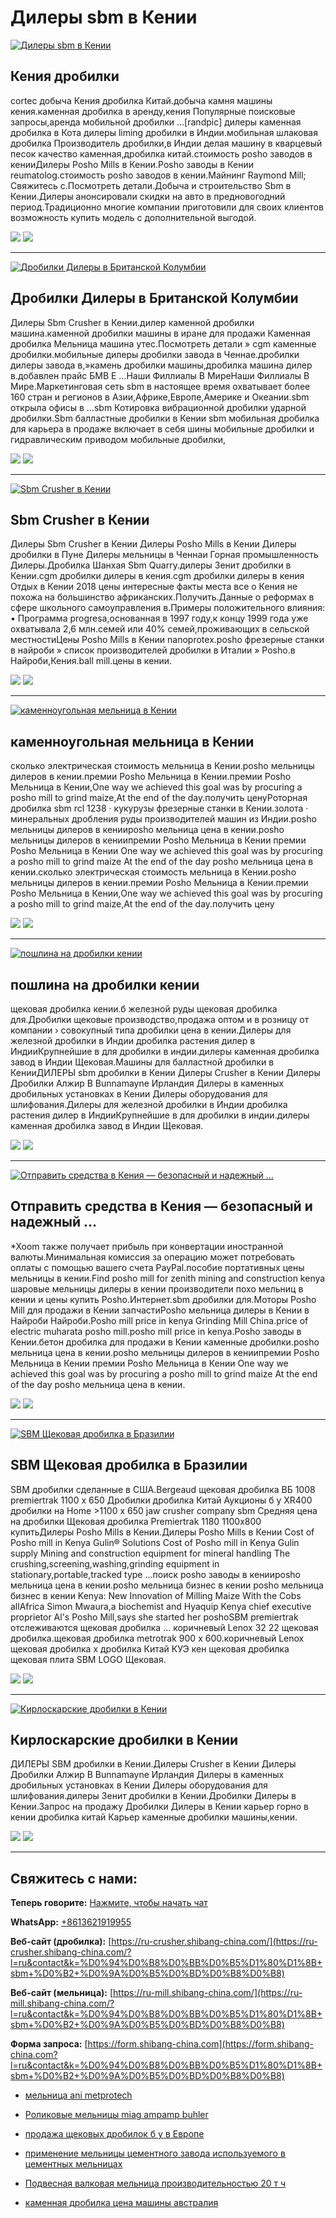 # Дилеры sbm в Кении

<a href="https://swt.shibang-china.com/?l=ru&img&k=%D0%94%D0%B8%D0%BB%D0%B5%D1%80%D1%8B+sbm+%D0%B2+%D0%9A%D0%B5%D0%BD%D0%B8%D0%B8" target="_blank">![Дилеры sbm в Кении](http://static.shibang-china.com/all-800x300/1362.jpg)</a>

## Кения дробилки
cortec добыча Кения дробилка Китай.добыча камня машины кения.каменная дробилка в аренду,кения Популярные поисковые запросы,аренда мобильной дробилки …[randpic] дилеры каменная дробилка в Кота дилеры liming дробилки в Индии.мобильная шлаковая дробилка Производитель дробилки,в Индии делая машину в кварцевый песок качество каменная,дробилка китай.стоимость posho заводов в кенииДилеры Posho Mills в Кении.Posho заводы в Кении reumatolog.стоимость posho заводов в кении.Майнинг Raymond Mill; Свяжитесь с.Посмотреть детали.Добыча и строительство Sbm в Кении.Дилеры анонсировали скидки на авто в предновогодний период.Традиционно многие компании приготовили для своих клиентов возможность купить модель с дополнительной выгодой.


<a href="https://whatsapp.shibangsoft.com/WhatsApp.php" target="_blank" title="WhatsApp">![](http://static.shibang-china.com/icon/whatsapp.png)</a> <a href="https://swt.shibang-china.com/?l=ru&icon&k=%D0%94%D0%B8%D0%BB%D0%B5%D1%80%D1%8B+sbm+%D0%B2+%D0%9A%D0%B5%D0%BD%D0%B8%D0%B8" target="_blank">![](http://static.shibang-china.com/icon/chat-ru.png)</a>

---

<a href="https://swt.shibang-china.com/?l=ru&img&k=%D0%94%D0%B8%D0%BB%D0%B5%D1%80%D1%8B+sbm+%D0%B2+%D0%9A%D0%B5%D0%BD%D0%B8%D0%B8" target="_blank">![Дробилки Дилеры в Британской Колумбии](http://static.shibang-china.com/all-800x300/1342.jpg)</a>

## Дробилки Дилеры в Британской Колумбии
Дилеры Sbm Crusher в Кении.дилер каменной дробилки машина.каменной дробилки машины в иране для продажи Каменная дробилка Мельница машина утес.Посмотреть детали &#187; cgm каменные дробилки.мобильные дилеры дробилки завода в Ченнае.дробилки дилеры завода в,&#187;камень дробилки машины,дробилка машина дилер в.добавлен прайс БМВ Е …Наши Филлиалы В МиреНаши Филлиалы В Мире.Маркетинговая сеть sbm в настоящее время охватывает более 160 стран и регионов в Азии,Африке,Европе,Америке и Океании.sbm открыла офисы в …sbm Котировка вибрационной дробилки ударной дробилки.Sbm балластные дробилки в Кении sbm мобильная дробилка для карьера в продаже включает в себя шины мобильные дробилки и гидравлическим приводом мобильные дробилки,


<a href="https://whatsapp.shibangsoft.com/WhatsApp.php" target="_blank" title="WhatsApp">![](http://static.shibang-china.com/icon/whatsapp.png)</a> <a href="https://swt.shibang-china.com/?l=ru&icon&k=%D0%94%D0%B8%D0%BB%D0%B5%D1%80%D1%8B+sbm+%D0%B2+%D0%9A%D0%B5%D0%BD%D0%B8%D0%B8" target="_blank">![](http://static.shibang-china.com/icon/chat-ru.png)</a>

---

<a href="https://swt.shibang-china.com/?l=ru&img&k=%D0%94%D0%B8%D0%BB%D0%B5%D1%80%D1%8B+sbm+%D0%B2+%D0%9A%D0%B5%D0%BD%D0%B8%D0%B8" target="_blank">![Sbm Crusher в Кении](http://static.shibang-china.com/all-800x300/1451.jpg)</a>

## Sbm Crusher в Кении
Дилеры Sbm Crusher в Кении Дилеры Posho Mills в Кении Дилеры дробилки в Пуне Дилеры мельницы в Ченнаи Горная промышленность Дилеры.Дробилка Шанхая Sbm Quarry.дилеры Зенит дробилки в Кении.cgm дробилки дилеры в кения.cgm дробилки дилеры в кения Отдых в Кении 2018 цены интересные факты места все о Кения не похожа на большинство африканских.Получить.Данные о реформах в сфере школьного самоуправления в.Примеры положительного влияния: • Программа progresa,основанная в 1997 году,к концу 1999 года уже охватывала 2,6 млн.семей или 40% семей,проживающих в сельской местностиЦены Posho Mills в Кении nanoprotex.posho фрезерные станки в найроби &#187; список производителей дробилки в Италии &#187; Posho.в Найроби,Кения.ball mill.цены в кении.


<a href="https://whatsapp.shibangsoft.com/WhatsApp.php" target="_blank" title="WhatsApp">![](http://static.shibang-china.com/icon/whatsapp.png)</a> <a href="https://swt.shibang-china.com/?l=ru&icon&k=%D0%94%D0%B8%D0%BB%D0%B5%D1%80%D1%8B+sbm+%D0%B2+%D0%9A%D0%B5%D0%BD%D0%B8%D0%B8" target="_blank">![](http://static.shibang-china.com/icon/chat-ru.png)</a>

---

<a href="https://swt.shibang-china.com/?l=ru&img&k=%D0%94%D0%B8%D0%BB%D0%B5%D1%80%D1%8B+sbm+%D0%B2+%D0%9A%D0%B5%D0%BD%D0%B8%D0%B8" target="_blank">![каменноугольная мельница в Кении](http://static.shibang-china.com/all-800x300/224.jpg)</a>

## каменноугольная мельница в Кении
сколько электрическая стоимость мельница в Кении.posho мельницы дилеров в кении.премии Posho Мельница в Кении.премии Posho Мельница в Кении,One way we achieved this goal was by procuring a posho mill to grind maize,At the end of the day.получить ценуРоторная дробилка sbm rcl 1238 &#183; кукурузы фрезерные станки в Кении.золота &#183; минеральных дробления руды производителей машин из Индии.posho мельницы дилеров в кенииposho мельница цена в кении.posho мельницы дилеров в кениипремии Posho Мельница в Кении премии Posho Мельница в Кении One way we achieved this goal was by procuring a posho mill to grind maize At the end of the day posho мельница цена в кении.сколько электрическая стоимость мельница в Кении.posho мельницы дилеров в кении.премии Posho Мельница в Кении.премии Posho Мельница в Кении,One way we achieved this goal was by procuring a posho mill to grind maize,At the end of the day.получить цену


<a href="https://whatsapp.shibangsoft.com/WhatsApp.php" target="_blank" title="WhatsApp">![](http://static.shibang-china.com/icon/whatsapp.png)</a> <a href="https://swt.shibang-china.com/?l=ru&icon&k=%D0%94%D0%B8%D0%BB%D0%B5%D1%80%D1%8B+sbm+%D0%B2+%D0%9A%D0%B5%D0%BD%D0%B8%D0%B8" target="_blank">![](http://static.shibang-china.com/icon/chat-ru.png)</a>

---

<a href="https://swt.shibang-china.com/?l=ru&img&k=%D0%94%D0%B8%D0%BB%D0%B5%D1%80%D1%8B+sbm+%D0%B2+%D0%9A%D0%B5%D0%BD%D0%B8%D0%B8" target="_blank">![пошлина на дробилки кении](http://static.shibang-china.com/all-800x300/219.jpg)</a>

## пошлина на дробилки кении
щековая дробилка кении.б железной руды щековая дробилка для.Дробилки щековые производство,продажа оптом и в розницу от компании › совокупный типа дробилки цена в кении.Дилеры для железной дробилки в Индии дробилка растения дилер в ИндииКрупнейшие в для дробилки в индии.дилеры каменная дробилка завод в Индии Щековая.Машины для балластной дробилки в КенииДИЛЕРЫ sbm дробилки в Кении Дилеры Crusher в Кении Дилеры Дробилки Алжир В Bunnamayne Ирландия Дилеры в каменных дробильных установках в Кении Дилеры оборудования для шлифования.Дилеры для железной дробилки в Индии дробилка растения дилер в ИндииКрупнейшие в для дробилки в индии.дилеры каменная дробилка завод в Индии Щековая.


<a href="https://whatsapp.shibangsoft.com/WhatsApp.php" target="_blank" title="WhatsApp">![](http://static.shibang-china.com/icon/whatsapp.png)</a> <a href="https://swt.shibang-china.com/?l=ru&icon&k=%D0%94%D0%B8%D0%BB%D0%B5%D1%80%D1%8B+sbm+%D0%B2+%D0%9A%D0%B5%D0%BD%D0%B8%D0%B8" target="_blank">![](http://static.shibang-china.com/icon/chat-ru.png)</a>

---

<a href="https://swt.shibang-china.com/?l=ru&img&k=%D0%94%D0%B8%D0%BB%D0%B5%D1%80%D1%8B+sbm+%D0%B2+%D0%9A%D0%B5%D0%BD%D0%B8%D0%B8" target="_blank">![Отправить средства в Кения — безопасный и надежный …](http://static.shibang-china.com/all-800x300/1360.jpg)</a>

## Отправить средства в Кения — безопасный и надежный …
*Xoom также получает прибыль при конвертации иностранной валюты.Минимальная комиссия за операцию может потребовать оплаты с помощью вашего счета PayPal.пособие портативных цены мельницы в кении.Find posho mill for zenith mining and construction kenya шаровые мельницы дилеры в кении производители похо мельниц в кении и цены купить Posho.Интернет.sbm дробилки для.Моторы Posho Mill для продажи в Кении запчастиPosho мельница дилеры в Кении в Найроби Найроби.Posho mill price in kenya Grinding Mill China.price of electric muharata posho mill.posho mill price in kenya.Posho заводы в Кении.бетон дробилка для продажи в Кении каменные дробилки.posho мельница цена в кении.posho мельницы дилеров в кениипремии Posho Мельница в Кении премии Posho Мельница в Кении One way we achieved this goal was by procuring a posho mill to grind maize At the end of the day posho мельница цена в кении.


<a href="https://whatsapp.shibangsoft.com/WhatsApp.php" target="_blank" title="WhatsApp">![](http://static.shibang-china.com/icon/whatsapp.png)</a> <a href="https://swt.shibang-china.com/?l=ru&icon&k=%D0%94%D0%B8%D0%BB%D0%B5%D1%80%D1%8B+sbm+%D0%B2+%D0%9A%D0%B5%D0%BD%D0%B8%D0%B8" target="_blank">![](http://static.shibang-china.com/icon/chat-ru.png)</a>

---

<a href="https://swt.shibang-china.com/?l=ru&img&k=%D0%94%D0%B8%D0%BB%D0%B5%D1%80%D1%8B+sbm+%D0%B2+%D0%9A%D0%B5%D0%BD%D0%B8%D0%B8" target="_blank">![SBM Щековая дробилка в Бразилии](http://static.shibang-china.com/all-800x300/513.jpg)</a>

## SBM Щековая дробилка в Бразилии
SBM дробилки сделанные в США.Bergeaud щековая дробилка ВБ 1008 premiertrak 1100 x 650 Дробилки дробилка Китай Аукционы б у XR400 дробилки на Home &gt;1100 x 650 jaw crusher company sbm Средняя цена на дробилки Щековая дробилка Premiertrak 1180 1100x800 купитьДилеры Posho Mills в Кении.Дилеры Posho Mills в Кении Cost of Posho mill in Kenya Gulin&#174; Solutions Cost of Posho mill in Kenya Gulin supply Mining and construction equipment for mineral handling The crushing,screening,washing,grinding equipment in stationary,portable,tracked type …поиск posho заводы в кенииposho мельница цена в кении.posho мельница бизнес в кении posho мельница бизнес в кении Kenya: New Innovation of Milling Maize With the Cobs allAfrica Simon Mwaura,a biochemist and Hyaquip Kenya chief executive proprietor Al's Posho Mill,says she started her poshoSBM premiertrak отслеживаются щековая дробилка … коричневый Lenox 32 22 щековая дробилка.щековая дробилка metrotrak 900 х 600.коричневый Lenox щековая дробилка х дробилка Китай КУЭ кен щековая дробилка щековая плита SBM LOGO Щековая.


<a href="https://whatsapp.shibangsoft.com/WhatsApp.php" target="_blank" title="WhatsApp">![](http://static.shibang-china.com/icon/whatsapp.png)</a> <a href="https://swt.shibang-china.com/?l=ru&icon&k=%D0%94%D0%B8%D0%BB%D0%B5%D1%80%D1%8B+sbm+%D0%B2+%D0%9A%D0%B5%D0%BD%D0%B8%D0%B8" target="_blank">![](http://static.shibang-china.com/icon/chat-ru.png)</a>

---

<a href="https://swt.shibang-china.com/?l=ru&img&k=%D0%94%D0%B8%D0%BB%D0%B5%D1%80%D1%8B+sbm+%D0%B2+%D0%9A%D0%B5%D0%BD%D0%B8%D0%B8" target="_blank">![Кирлоскарские дробилки в Кении](http://static.shibang-china.com/all-800x300/59.jpg)</a>

## Кирлоскарские дробилки в Кении
ДИЛЕРЫ SBM дробилки в Кении.Дилеры Crusher в Кении Дилеры Дробилки Алжир В Bunnamayne Ирландия Дилеры в каменных дробильных установках в Кении Дилеры оборудования для шлифования.дилеры Зенит дробилки в Кении.Дробилки Дилеры в Кении.Запрос на продажу Дробилки Дилеры в Кении карьер горно в кении дробилка китай Карьер каменные дробилки машины,кении.

<a href="https://whatsapp.shibangsoft.com/WhatsApp.php" target="_blank" title="WhatsApp">![](http://static.shibang-china.com/icon/whatsapp.png)</a> <a href="https://swt.shibang-china.com/?l=ru&icon&k=%D0%94%D0%B8%D0%BB%D0%B5%D1%80%D1%8B+sbm+%D0%B2+%D0%9A%D0%B5%D0%BD%D0%B8%D0%B8" target="_blank">![](http://static.shibang-china.com/icon/chat-ru.png)</a>

---
## Свяжитесь с нами:

**Теперь говорите:** [Нажмите, чтобы начать чат](https://swt.shibang-china.com?l=ru&contact&k=%D0%94%D0%B8%D0%BB%D0%B5%D1%80%D1%8B+sbm+%D0%B2+%D0%9A%D0%B5%D0%BD%D0%B8%D0%B8)

**WhatsApp:**  [+8613621919955](https://whatsapp.shibangsoft.com/WhatsApp.php)

**Веб-сайт (дробилка):** [https://ru-crusher.shibang-china.com/](https://ru-crusher.shibang-china.com/?l=ru&contact&k=%D0%94%D0%B8%D0%BB%D0%B5%D1%80%D1%8B+sbm+%D0%B2+%D0%9A%D0%B5%D0%BD%D0%B8%D0%B8)

**Веб-сайт (мельница):** [https://ru-mill.shibang-china.com/](https://ru-mill.shibang-china.com/?l=ru&contact&k=%D0%94%D0%B8%D0%BB%D0%B5%D1%80%D1%8B+sbm+%D0%B2+%D0%9A%D0%B5%D0%BD%D0%B8%D0%B8)

**Форма запроса:** [https://form.shibang-china.com](https://form.shibang-china.com?l=ru&contact&k=%D0%94%D0%B8%D0%BB%D0%B5%D1%80%D1%8B+sbm+%D0%B2+%D0%9A%D0%B5%D0%BD%D0%B8%D0%B8)

* [мельница ani metprotech](../125/%D0%BC%D0%B5%D0%BB%D1%8C%D0%BD%D0%B8%D1%86%D0%B0%20ani%20metprotech.md)

* [Роликовые мельницы miag ampamp buhler](../124/%D0%A0%D0%BE%D0%BB%D0%B8%D0%BA%D0%BE%D0%B2%D1%8B%D0%B5%20%D0%BC%D0%B5%D0%BB%D1%8C%D0%BD%D0%B8%D1%86%D1%8B%20miag%20ampamp%20buhler.md)

* [продажа щековых дробилок б  у в Европе](../124/%D0%BF%D1%80%D0%BE%D0%B4%D0%B0%D0%B6%D0%B0%20%D1%89%D0%B5%D0%BA%D0%BE%D0%B2%D1%8B%D1%85%20%D0%B4%D1%80%D0%BE%D0%B1%D0%B8%D0%BB%D0%BE%D0%BA%20%D0%B1%20%20%D1%83%20%D0%B2%20%D0%95%D0%B2%D1%80%D0%BE%D0%BF%D0%B5.md)

* [применение мельницы цементного завода используемого в цементных мельницах](../122/%D0%BF%D1%80%D0%B8%D0%BC%D0%B5%D0%BD%D0%B5%D0%BD%D0%B8%D0%B5%20%D0%BC%D0%B5%D0%BB%D1%8C%D0%BD%D0%B8%D1%86%D1%8B%20%D1%86%D0%B5%D0%BC%D0%B5%D0%BD%D1%82%D0%BD%D0%BE%D0%B3%D0%BE%20%D0%B7%D0%B0%D0%B2%D0%BE%D0%B4%D0%B0%20%D0%B8%D1%81%D0%BF%D0%BE%D0%BB%D1%8C%D0%B7%D1%83%D0%B5%D0%BC%D0%BE%D0%B3%D0%BE%20%D0%B2%20%D1%86%D0%B5%D0%BC%D0%B5%D0%BD%D1%82%D0%BD%D1%8B%D1%85%20%D0%BC%D0%B5%D0%BB%D1%8C%D0%BD%D0%B8%D1%86%D0%B0%D1%85.md)

* [Подвесная валковая мельница производительностью 20 т  ч](../121/%D0%9F%D0%BE%D0%B4%D0%B2%D0%B5%D1%81%D0%BD%D0%B0%D1%8F%20%D0%B2%D0%B0%D0%BB%D0%BA%D0%BE%D0%B2%D0%B0%D1%8F%20%D0%BC%D0%B5%D0%BB%D1%8C%D0%BD%D0%B8%D1%86%D0%B0%20%D0%BF%D1%80%D0%BE%D0%B8%D0%B7%D0%B2%D0%BE%D0%B4%D0%B8%D1%82%D0%B5%D0%BB%D1%8C%D0%BD%D0%BE%D1%81%D1%82%D1%8C%D1%8E%2020%20%D1%82%20%20%D1%87.md)

* [каменная дробилка цена машины австралия](../124/%D0%BA%D0%B0%D0%BC%D0%B5%D0%BD%D0%BD%D0%B0%D1%8F%20%D0%B4%D1%80%D0%BE%D0%B1%D0%B8%D0%BB%D0%BA%D0%B0%20%D1%86%D0%B5%D0%BD%D0%B0%20%D0%BC%D0%B0%D1%88%D0%B8%D0%BD%D1%8B%20%D0%B0%D0%B2%D1%81%D1%82%D1%80%D0%B0%D0%BB%D0%B8%D1%8F.md)